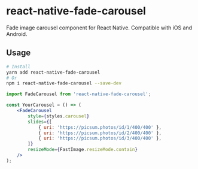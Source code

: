 # react-native-fade-carousel
Fade image carousel component for React Native. Compatible with iOS and Android.

## Usage

```bash
# Install 
yarn add react-native-fade-carousel
# Or
npm i react-native-fade-carousel --save-dev
```
```jsx
import FadeCarousel from 'react-native-fade-carousel';

const YourCarousel = () => (
    <FadeCarousel
        style={styles.carousel}
        slides={[
            { uri: 'https://picsum.photos/id/1/400/400' },
            { uri: 'https://picsum.photos/id/2/400/400' },
            { uri: 'https://picsum.photos/id/3/400/400' },
        ]}
        resizeMode={FastImage.resizeMode.contain}
    />
);
```
